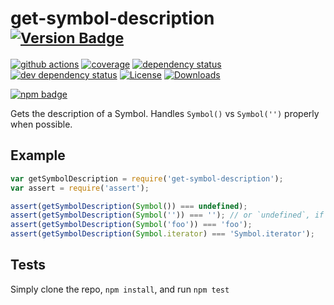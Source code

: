 # get-symbol-description <sup>[![Version Badge][2]][1]</sup>

[![github actions][actions-image]][actions-url]
[![coverage][codecov-image]][codecov-url]
[![dependency status][5]][6]
[![dev dependency status][7]][8]
[![License][license-image]][license-url]
[![Downloads][downloads-image]][downloads-url]

[![npm badge][11]][1]

Gets the description of a Symbol. Handles `Symbol()` vs `Symbol('')` properly when possible.

## Example

```js
var getSymbolDescription = require('get-symbol-description');
var assert = require('assert');

assert(getSymbolDescription(Symbol()) === undefined);
assert(getSymbolDescription(Symbol('')) === ''); // or `undefined`, if in an engine that lacks name inference from concise method
assert(getSymbolDescription(Symbol('foo')) === 'foo');
assert(getSymbolDescription(Symbol.iterator) === 'Symbol.iterator');
```

## Tests

Simply clone the repo, `npm install`, and run `npm test`

[1]: https://npmjs.org/package/get-symbol-description

[2]: https://versionbadg.es/inspect-js/get-symbol-description.svg

[5]: https://david-dm.org/inspect-js/get-symbol-description.svg

[6]: https://david-dm.org/inspect-js/get-symbol-description

[7]: https://david-dm.org/inspect-js/get-symbol-description/dev-status.svg

[8]: https://david-dm.org/inspect-js/get-symbol-description#info=devDependencies

[11]: https://nodei.co/npm/get-symbol-description.png?downloads=true&stars=true

[license-image]: https://img.shields.io/npm/l/get-symbol-description.svg

[license-url]: LICENSE

[downloads-image]: https://img.shields.io/npm/dm/get-symbol-description.svg

[downloads-url]: https://npm-stat.com/charts.html?package=get-symbol-description

[codecov-image]: https://codecov.io/gh/inspect-js/get-symbol-description/branch/main/graphs/badge.svg

[codecov-url]: https://app.codecov.io/gh/inspect-js/get-symbol-description/

[actions-image]: https://img.shields.io/endpoint?url=https://github-actions-badge-u3jn4tfpocch.runkit.sh/inspect-js/get-symbol-description

[actions-url]: https://github.com/inspect-js/get-symbol-description/actions
